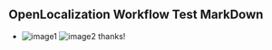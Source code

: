 ## OpenLocalization Workflow Test MarkDown
* ![image1](.\239e524d-e97e-4090-86e8-276f5106e931.PNG)   ![image2](.\7071d2ba-8bf7-4377-a7ea-13a622c3c86d.png) 
thanks!